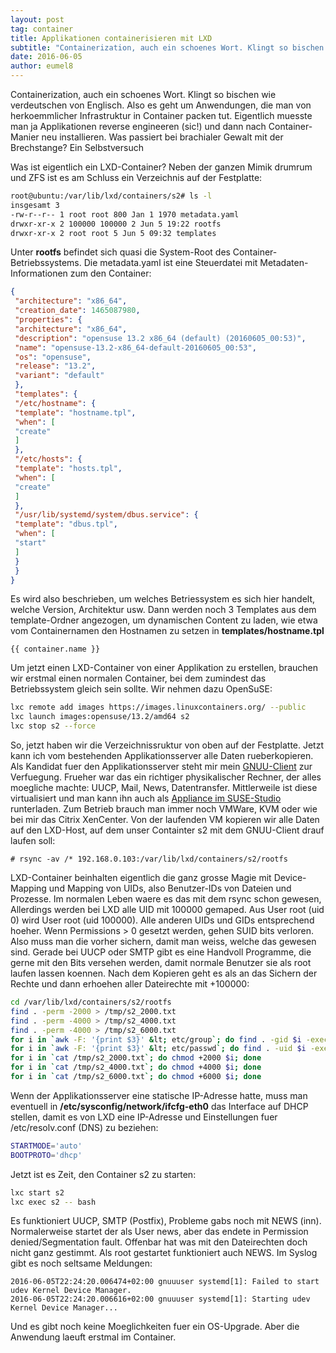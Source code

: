 ```yaml
---
layout: post
tag: container
title: Applikationen containerisieren mit LXD
subtitle: "Containerization, auch ein schoenes Wort. Klingt so bischen wie verdeutschen von Englisch. Also es geht um Anwendungen, die man von herkoemmlicher Infrastruktur in Container packen tut. Eigentlich muesste man ja Applikationen reverse engineeren (sic!)"
date: 2016-06-05
author: eumel8
---
```


Containerization, auch ein schoenes Wort. Klingt so bischen wie verdeutschen von Englisch. Also es geht um Anwendungen, die man von herkoemmlicher Infrastruktur in Container packen tut. Eigentlich muesste man ja Applikationen reverse engineeren (sic!) und dann nach Container-Manier neu installieren. Was passiert bei brachialer Gewalt mit der Brechstange? Ein Selbstversuch
<br/>

Was ist eigentlich ein LXD-Container? Neben der ganzen Mimik drumrum und ZFS ist es am Schluss ein Verzeichnis auf der Festplatte:

```bash
root@ubuntu:/var/lib/lxd/containers/s2# ls -l
insgesamt 3
-rw-r--r-- 1 root root 800 Jan 1 1970 metadata.yaml
drwxr-xr-x 2 100000 100000 2 Jun 5 19:22 rootfs
drwxr-xr-x 2 root root 5 Jun 5 09:32 templates
```

Unter <strong>rootfs</strong> befindet sich quasi die System-Root des Container-Betriebssystems. 
Die <srong>metadata.yaml ist eine Steuerdatei mit Metadaten-Informationen zum den Container:

```json
{
 "architecture": "x86_64",
 "creation_date": 1465087980,
 "properties": {
 "architecture": "x86_64",
 "description": "opensuse 13.2 x86_64 (default) (20160605_00:53)",
 "name": "opensuse-13.2-x86_64-default-20160605_00:53",
 "os": "opensuse",
 "release": "13.2",
 "variant": "default"
 },
 "templates": {
 "/etc/hostname": {
 "template": "hostname.tpl",
 "when": [
 "create"
 ]
 },
 "/etc/hosts": {
 "template": "hosts.tpl",
 "when": [
 "create"
 ]
 },
 "/usr/lib/systemd/system/dbus.service": {
 "template": "dbus.tpl",
 "when": [
 "start"
 ]
 }
 }
}
```

Es wird also beschrieben, um welches Betriessystem es sich hier handelt, welche Version, Architektur usw. Dann werden noch 3 Templates aus dem template-Ordner angezogen, um dynamischen Content zu laden, wie etwa vom Containernamen den Hostnamen zu setzen in <strong>templates/hostname.tpl</strong>

```
{{ container.name }}
```

Um jetzt einen LXD-Container von einer Applikation zu erstellen, brauchen wir erstmal einen normalen Container, bei dem zumindest das Betriebssystem gleich sein sollte. Wir nehmen dazu OpenSuSE:

```bash
lxc remote add images https://images.linuxcontainers.org/ --public
lxc launch images:opensuse/13.2/amd64 s2
lxc stop s2 --force
```

So, jetzt haben wir die Verzeichnissruktur von oben auf der Festplatte. Jetzt kann ich vom bestehenden Applikationsserver alle Daten rueberkopieren. Als Kandidat fuer den Applikationsserver steht mir mein <a href="http://www.gnuu.de">GNUU-Client</a> zur Verfuegung. Frueher war das ein richtiger physikalischer Rechner, der alles moegliche machte: UUCP, Mail, News, Datentransfer. Mittlerweile ist diese virtualisiert und man kann ihn auch als <a href="https://susestudio.com/a/s2wNPs/gnuu-user">Appliance im SUSE-Studio</a> runterladen. Zum Betrieb brauch man immer noch VMWare, KVM oder wie bei mir das Citrix XenCenter. Von der laufenden VM kopieren wir alle Daten auf den LXD-Host, auf dem unser Containter s2 mit dem GNUU-Client drauf laufen soll:

```
# rsync -av /* 192.168.0.103:/var/lib/lxd/containers/s2/rootfs
```

LXD-Container beinhalten eigentlich die ganz grosse Magie mit Device-Mapping und Mapping von UIDs, also Benutzer-IDs von Dateien und Prozesse. Im normalen Leben waere es das mit dem rsync schon gewesen, Allerdings werden bei LXD alle UID mit 100000 gemaped. Aus User root (uid 0) wird User root (uid 100000). Alle anderen UIDs und GIDs entsprechend hoeher. 
Wenn Permissions > 0 gesetzt werden, gehen SUID bits verloren. Also muss man die vorher sichern, damit man weiss, welche das gewesen sind. Gerade bei UUCP oder SMTP gibt es eine Handvoll Programme, die gerne mit den Bits versehen werden, damit normale Benutzer sie als root laufen lassen koennen. 
Nach dem Kopieren geht es als an das Sichern der Rechte und dann erhoehen aller Dateirechte mit +100000:

```bash
cd /var/lib/lxd/containers/s2/rootfs
find . -perm -2000 > /tmp/s2_2000.txt
find . -perm -4000 > /tmp/s2_4000.txt
find . -perm -4000 > /tmp/s2_6000.txt
for i in `awk -F: '{print $3}' &lt; etc/group`; do find . -gid $i -exec chgrp $(( 100000 + $i )) {} +; done
for i in `awk -F: '{print $3}' &lt; etc/passwd`; do find . -uid $i -exec chown $(( 100000 + $i )) {} +; done
for i in `cat /tmp/s2_2000.txt`; do chmod +2000 $i; done
for i in `cat /tmp/s2_4000.txt`; do chmod +4000 $i; done
for i in `cat /tmp/s2_6000.txt`; do chmod +6000 $i; done
```

Wenn der Applikationsserver eine statische IP-Adresse hatte, muss man eventuell in <strong>/etc/sysconfig/network/ifcfg-eth0</strong> das Interface auf DHCP stellen, damit es von LXD eine IP-Adresse und Einstellungen fuer /etc/resolv.conf (DNS) zu beziehen:

```bash
STARTMODE='auto'
BOOTPROTO='dhcp'
```

Jetzt ist es Zeit, den Container s2 zu starten:

```bash
lxc start s2
lxc exec s2 -- bash
```

Es funktioniert UUCP, SMTP (Postfix), Probleme gabs noch mit NEWS (inn). Normalerweise startet der als User news, aber das endete in Permission denied/Segmentation fault. Offenbar hat was mit den Dateirechten doch nicht ganz gestimmt. Als root gestartet funktioniert auch NEWS. Im Syslog gibt es noch seltsame Meldungen:

```
2016-06-05T22:24:20.006474+02:00 gnuuuser systemd[1]: Failed to start udev Kernel Device Manager.
2016-06-05T22:24:20.006616+02:00 gnuuuser systemd[1]: Starting udev Kernel Device Manager...
```

Und es gibt noch keine Moeglichkeiten fuer ein OS-Upgrade. Aber die Anwendung laeuft erstmal im Container.
